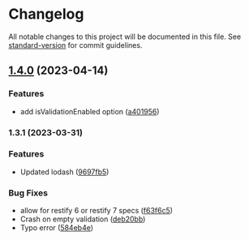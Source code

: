 # Changelog

All notable changes to this project will be documented in this file. See [standard-version](https://github.com/conventional-changelog/standard-version) for commit guidelines.

## [1.4.0](https://github.com/z0mt3c/node-restify-validation/compare/v1.3.1...v1.4.0) (2023-04-14)


### Features

* add isValidationEnabled option ([a401956](https://github.com/z0mt3c/node-restify-validation/commit/a401956ec06d8fbe2456dd6b8bc7ce910489b4af))

### 1.3.1 (2023-03-31)


### Features

* Updated lodash ([9697fb5](https://github.com/z0mt3c/node-restify-validation/commit/9697fb5546ff9972398a71149a49460b76f84ab0))


### Bug Fixes

* allow for restify 6 or restify 7 specs ([f63f6c5](https://github.com/z0mt3c/node-restify-validation/commit/f63f6c51a5a6430ae318adb113af4056b420d614))
* Crash on empty validation ([deb20bb](https://github.com/z0mt3c/node-restify-validation/commit/deb20bb7bdd2b13e78dac420e19831f51381e696))
* Typo error ([584eb4e](https://github.com/z0mt3c/node-restify-validation/commit/584eb4e2c453468a667ff293d6c4df4c69075bf7))
